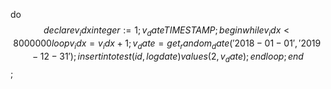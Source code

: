 do $$ 
declare 
v_idx integer := 1; 
v_date TIMESTAMP ; 
begin 
  while v_idx < 8000000 loop 
	v_idx=v_idx+1; 
	 v_date = get_random_date('2018-01-01','2019-12-31'); 
    insert into test (id,logdate)values (2,v_date);  
  end loop;
end $$; 
